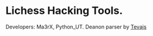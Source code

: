 # Lichess Hacking Tools.

Developers: Ma3rX, Python_UT.
Deanon parser by [Tevajs](https://github.com/Tevajs)
